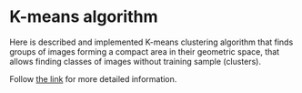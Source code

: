 # K-means algorithm
Here is described and implemented K-means clustering algorithm that finds groups of images forming a compact area in their geometric space, 
that allows finding classes of images without training sample (clusters).

Follow [the link](https://github.com/sonnnaya/K-meansAlgorithm/blob/main/K-meansClustering.ipynb) for more detailed information.
